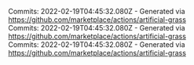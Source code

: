 Commits: 2022-02-19T04:45:32.080Z - Generated via https://github.com/marketplace/actions/artificial-grass
<br>
Commits: 2022-02-19T04:45:32.080Z - Generated via https://github.com/marketplace/actions/artificial-grass
<br>
Commits: 2022-02-19T04:45:32.080Z - Generated via https://github.com/marketplace/actions/artificial-grass
<br>
